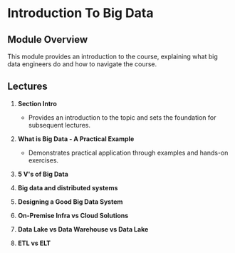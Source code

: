# Introduction To Big Data

## Module Overview

This module provides an introduction to the course, explaining what big data engineers do and how to navigate the course.

## Lectures

1. **Section Intro**
   - Provides an introduction to the topic and sets the foundation for subsequent lectures.

2. **What is Big Data - A Practical Example**
   - Demonstrates practical application through examples and hands-on exercises.

3. **5 V's of Big Data**

4. **Big data and distributed systems**

5. **Designing a Good Big Data System**

6. **On-Premise Infra vs Cloud Solutions**

7. **Data Lake vs Data Warehouse vs Data Lake**

8. **ETL vs ELT**

